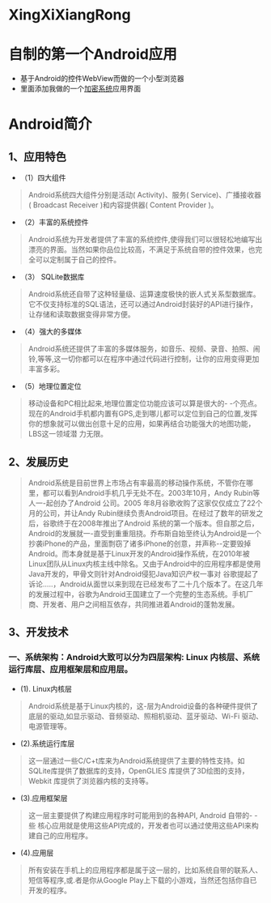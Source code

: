 # XingXiXiangRong
# 自制的第一个Android应用
* 基于Android的控件WebView而做的一个小型浏览器
* 里面添加我做的一个[加密系统](https://github.com/ZhangHeng0805/PassWordSystem)应用界面
# Android简介
 ## 1、应用特色
+ （1）四大组件
> Android系统四大组件分别是活动( Activity)、服务( Service)、广播接收器( Broadcast Receiver )和内容提供器( Content Provider )。
+ （2）丰富的系统控件
> Android系统为开发者提供了丰富的系统控件,使得我们可以很轻松地编写出漂亮的界面。当然如果你品位比较高，不满足于系统自带的控件效果，也完全可以定制属于自己的控件。
+ （3） SQLite数据库
> Android系统还自带了这种轻量级、运算速度极快的嵌人式关系型数据库。它不仅支持标准的SQL语法，还可以通过Android封装好的API进行操作，让存储和读取数据变得非常方便。
+ （4）强大的多媒体
> Android系统还提供了丰富的多媒体服务，如音乐、视频、录音、拍照、闹铃,等等,这一切你都可以在程序中通过代码进行控制，让你的应用变得更加丰富多彩。
+ （5）地理位置定位
> 移动设备和PC相比起来,地理位置定位功能应该可以算是很大的- -个亮点。现在的Android手机都内置有GPS,走到哪儿都可以定位到自己的位置,发挥你的想象就可以做出创意十足的应用，如果再结合功能强大的地图功能，LBS这一领域潜 力无限。
## 2、发展历史
> Android系统是目前世界上市场占有率最高的移动操作系统，不管你在哪里，都可以看到Android手机几乎无处不在。2003年10月，Andy Rubin等人一-起创办了Android 公司。2005 年8月谷歌收购了这家仅仅成立了22个月的公司，并让Andy Rubin继续负责Android项目。在经过了数年的研发之后，谷歌终于在2008年推出了Android 系统的第一个版本。但自那之后，Android的发展就一-直受到重重阻挠。乔布斯自始至终认为Android是一个抄袭iPhone的产品，里面剽窃了诸多iPhone的创意，并声称--定要毁掉Android。而本身就是基于Linux开发的Android操作系统，在2010年被Linux团队从Linux内核主线中除名。又由于Android中的应用程序都是使用Java开发的，甲骨文则针对Android侵犯Java知识产权一事对 谷歌提起了诉论.....，Android从面世以来到现在已经发布了二十几个版本了。在这几年的发展过程中，谷歌为Android王国建立了一个完整的生态系统。手机厂商、开发者、用户之间相互依存，共同推进着Android的蓬勃发展。
## 3、开发技术
### 一、系统架构：Android大致可以分为四层架构: Linux 内核层、系统运行库层、应用框架层和应用层。
+ (1). Linux内核层
> Android系统是基于Linux内核的，这-层为Android设备的各种硬件提供了底层的驱动,如显示驱动、音频驱动、照相机驱动、蓝牙驱动、Wi-Fi 驱动、电源管理等。
+ (2).系统运行库层
> 这一层通过一些C/C+t库来为Android系统提供了主要的特性支持。如SQLite库提供了数据库的支持，OpenGLIES 库提供了3D绘图的支持，Webkit 库提供了浏览器内核的支持等。
+ (3).应用框架层
> 这一层主要提供了构建应用程序时可能用到的各种API, Android 自带的- -些 核心应用就是使用这些API完成的，开发者也可以通过使用这些API来构建自己的应用程序。
+ (4).应用层
> 所有安装在手机上的应用程序都是属于这一层的，比如系统自带的联系人、短信等程序,或.者是你从Google Play上下载的小游戏，当然还包括你自已开发的程序。
